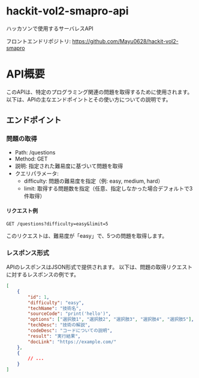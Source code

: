 # hackit-vol2-smapro-api
ハッカソンで使用するサーバレスAPI

フロントエンドリポジトリ: <https://github.com/Mayu0628/hackit-vol2-smapro>


# API概要
このAPIは、特定のプログラミング関連の問題を取得するために使用されます。
以下は、APIの主なエンドポイントとその使い方についての説明です。

## エンドポイント

### 問題の取得

- Path: /questions
- Method: GET
- 説明: 指定された難易度に基づいて問題を取得
- クエリパラメータ:
    - difficulty: 問題の難易度を指定（例: easy, medium, hard）
    - limit: 取得する問題数を指定（任意、指定しなかった場合デフォルトで3件取得）


#### リクエスト例

```plaintext
GET /questions?difficulty=easy&limit=5
```

このリクエストは、難易度が「easy」で、5つの問題を取得します。


### レスポンス形式

APIのレスポンスはJSON形式で提供されます。
以下は、問題の取得リクエストに対するレスポンスの例です。

```json
[
    {
        "id": 1,
        "difficulty": "easy",
        "techName": "技術名",
        "sourceCode": "print('hello')",
        "options": ["選択肢1", "選択肢2", "選択肢3", "選択肢4", "選択肢5"],
        "techDesc": "技術の解説",
        "codeDesc": "コードについての説明",
        "result": "実行結果",
        "docLink": "https://example.com/"
    },
    {
        // ...
    }
]
```
